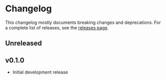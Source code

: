 # Changelog

This changelog mostly documents breaking changes and deprecations.
For a complete list of releases, see the [releases page][0].

[0]: https://github.com/treehouselabs/TreeHouseRecommendationBundle/releases

## Unreleased


## v0.1.0
* Initial development release
